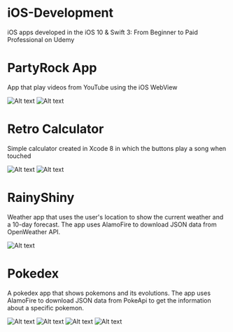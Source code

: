 # iOS-Development
iOS apps developed in the iOS 10 &amp; Swift 3: From Beginner to Paid Professional on Udemy

# PartyRock App
App that play videos from YouTube using the iOS WebView

![Alt text](/PartyRockApp/Screenshots/MainScreen.png?raw=true)
![Alt text](/PartyRockApp/Screenshots/PlayVideo.png?raw=true)

# Retro Calculator
Simple calculator created in Xcode 8 in which the buttons play a song when touched

![Alt text](/RetroCalculator/Screenshots/HomeScreen.png?raw=true)
![Alt text](/RetroCalculator/Screenshots/MainScreen.png?raw=true)

# RainyShiny
Weather app that uses the user's location to show the current weather and a 10-day forecast. The app uses AlamoFire to download JSON data from OpenWeather API.

![Alt text](/RainyShiny/Screenshots/MainScreen.png?raw=true)

# Pokedex
A pokedex app that shows pokemons and its evolutions. The app uses AlamoFire to download JSON data from PokeApi to get the information about a specific pokemon. 

![Alt text](/Pokedex/Screenshots/MainScreen.png?raw=true)
![Alt text](/Pokedex/Screenshots/Bulbasaur.png?raw=true)
![Alt text](/Pokedex/Screenshots/Ivysaur.png?raw=true)
![Alt text](/Pokedex/Screenshots/Venasaur.png?raw=true)
